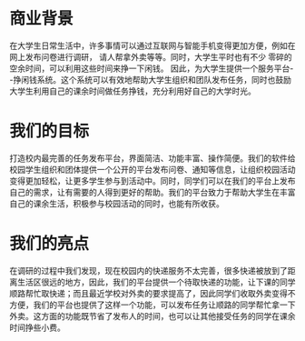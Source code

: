 # 商业背景
在大学生日常生活中，许多事情可以通过互联网与智能手机变得更加方便，例如在网上发布问卷进行调研， 请人帮拿外卖等等。同时，大学生平时也有不少
零碎的空余时间，可以利用这些时间来挣一下闲钱。 因此，为大学生提供一个服务平台--挣闲钱系统。这个系统可以有效地帮助大学生组织和团队发布任务，同时也鼓励
大学生利用自己的课余时间做任务挣钱，充分利用好自己的大学时光。

# 我们的目标
打造校内最完善的任务发布平台，界面简洁、功能丰富、操作简便。我们的软件给校园学生组织和团体提供一个公开的平台发布问卷、通知等信息，让组织校园活动变得更加轻松，让更多学生参与到活动中。同时，同学们可以在我们的平台上发布自己的需求，让有需要的人得到更好的帮助。我们的平台致力于帮助大学生在丰富自己的课余生活，积极参与校园活动的同时，也能有所收获。

# 我们的亮点
在调研的过程中我们发现，现在校园内的快递服务不太完善，很多快递被放到了距离生活区很远的地方，因此，我们的平台提供一个待取快递的功能，让下课的同学顺路帮忙取快递；而且最近学校对外卖的要求提高了，因此同学们收取外卖变得不方便，我们的平台也提供了这样一个功能，可以发布任务让顺路的同学帮忙拿一下外卖。这方面的功能既节省了发布人的时间，也可以让其他接受任务的同学在课余时间挣些小费。
